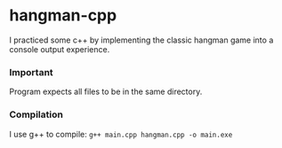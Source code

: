 # hangman-cpp

I practiced some c++ by implementing the classic hangman game into a console output experience.

### Important
Program expects all files to be in the same directory.

### Compilation
I use g++ to compile:
`g++ main.cpp hangman.cpp -o main.exe`
